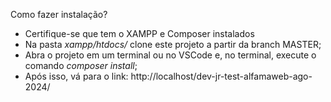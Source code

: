 Como fazer instalação?
 - Certifique-se que tem o XAMPP e Composer instalados
 - Na pasta _xampp/htdocs/_ clone este projeto a partir da branch MASTER;
 - Abra o projeto em um terminal ou no VSCode e, no terminal, execute o comando _composer install_;
 - Após isso, vá para o link: http://localhost/dev-jr-test-alfamaweb-ago-2024/
